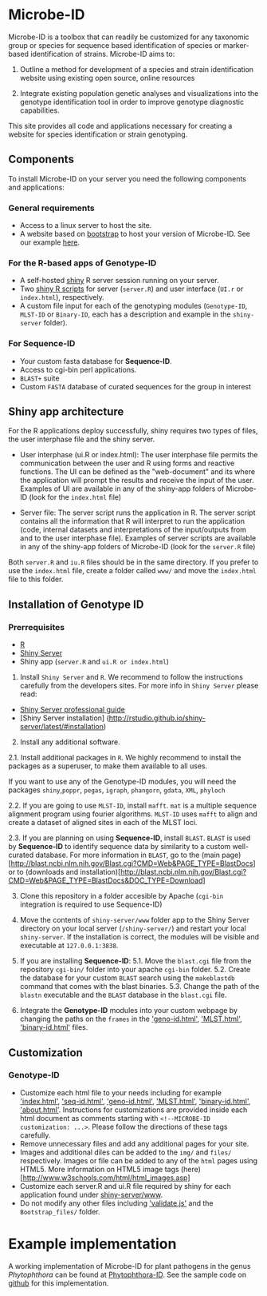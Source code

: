 Microbe-ID
===============

Microbe-ID is a toolbox that can readily be customized for any taxonomic group or species for sequence based identification of species or marker-based identification of strains. Microbe-ID aims to:

1. Outline a method for development of a species and strain identification website using existing open source, online resources

2. Integrate existing population genetic analyses and visualizations into the genotype identification tool in order to improve genotype diagnostic capabilities. 

This site provides all code and applications necessary for creating a website for species identification or strain genotyping. 

## Components

To install Microbe-ID on your server you need the following components and applications:

### General requirements
- Access to a linux server to host the site.
- A website based on [bootstrap](http://getbootstrap.com) to host your version of Microbe-ID. See our example [here](./Bootstrap_files).

### For the R-based apps of Genotype-ID 
- A self-hosted [shiny](http://www.rstudio.com/shiny/) R server session running on your server.
- Two [shiny R scripts](./shiny-server/www/Readme.md) for server (`server.R`) and user interface (`UI.r` or `index.html`), respectively.
- A custom file input for each of the genotyping modules (`Genotype-ID`, `MLST-ID` or `Binary-ID`, each has a description and example in the `shiny-server` folder).

### For Sequence-ID
- Your custom fasta database for **Sequence-ID**.
- Access to cgi-bin perl applications.
- `BLAST+` suite
- Custom `FASTA` database of curated sequences for the group in interest

## Shiny app architecture

For the R applications deploy successfully, shiny requires two types of files, the user interphase file and the shiny server. 

- User interphase (ui.R or index.html): The user interphase file permits the communication between the user and R using forms and reactive functions. The	UI can be defined as the "web-document" and its where the application will prompt the results and receive the input of the user. Examples of UI are available in any of the shiny-app folders of Microbe-ID (look for the `index.html` file)

- Server file: The server script runs the application in R. The server script contains all the information that R will interpret to run the application (code, internal datasets and interpretations of the input/outputs from and to the user interphase file). Examples of server scripts are available in any of the shiny-app folders of Microbe-ID (look for the `server.R` file)

Both `server.R` and `iu.R` files should be in the same directory. If you prefer to use the `index.html` file, create a folder called `www/` and move the `index.html` file to this folder.

## Installation of Genotype ID

### Prerrequisites

- [R](https://www.r-project.org)
- [Shiny Server](http://shiny.rstudio.com/articles/shiny-server.html)
- Shiny app (`server.R` and `ui.R or index.html`)

1. Install `Shiny Server` and `R`. We recommend to follow the instructions carefully from the developers sites. 
For more info in `Shiny Server` please read:
- [Shiny Server professional guide](http://rstudio.github.io/shiny-server/latest/)
- [Shiny Server installation] (http://rstudio.github.io/shiny-server/latest/#installation)

2. Install any additional software. 

2.1. Install additional packages in `R`. We highly recommend to install the packages as a superuser, to make them available to all uses. 

If you want to use any of the Genotype-ID modules, you will need the packages `shiny`,`poppr`, `pegas`, `igraph`, `phangorn`, `gdata`, `XML`, `phyloch`

2.2. If you are going to use `MLST-ID`, install `mafft`. `mat` is a multiple sequence alignment program using fourier algorithms. `MLST-ID` uses `mafft` to align and create a dataset of aligned sites in each of the MLST loci. 

2.3. If you are planning on using **Sequence-ID**, install `BLAST`. `BLAST` is used by **Sequence-ID** to identify sequence data by similarity to a custom well-curated database.  For more information in `BLAST`, go to the (main page)[http://blast.ncbi.nlm.nih.gov/Blast.cgi?CMD=Web&PAGE_TYPE=BlastDocs] or to (downloads and installation)[http://blast.ncbi.nlm.nih.gov/Blast.cgi?CMD=Web&PAGE_TYPE=BlastDocs&DOC_TYPE=Download]

3. Clone this repository in a folder accesible by Apache (`cgi-bin` integration is required to use Sequence-ID)

4. Move the contents of `shiny-server/www` folder app to the Shiny Server directory on your local server (`/shiny-server/`) and restart your local `shiny-server`. If the installation is correct, the modules will be visible and executable at `127.0.0.1:3838`.

5. If you are installing **Sequence-ID**:
5.1. Move the `blast.cgi` file from the repository `cgi-bin/` folder into your apache `cgi-bin` folder. 
5.2. Create the database for your custom `BLAST` search using the `makeblastdb` command that comes with the blast binaries.
5.3. Change the path of the `blastn` executable and the `BLAST` database in the `blast.cgi` file.

6. Integrate the **Genotype-ID** modules into your custom webpage by changing the paths on the `frames` in the ['geno-id.html'](./geno-id.html), ['MLST.html'](./MLST.html), ['binary-id.html'](./binary-id.html) files.


## Customization

### Genotype-ID 

- Customize each html file to your needs including for example ['index.html'](./index.html), ['seq-id.html'](./seq-id.html), ['geno-id.html'](./geno-id.html), ['MLST.html'](./MLST.html), ['binary-id.html'](./binary-id.html), ['about.html'](./about.html). Instructions for customizations are provided inside each html document as comments starting with `<!--MICROBE-ID customization: ...>`. Please follow the directions of these tags carefully.
- Remove unnecessary files and add any additional pages for your site. 
- Images and additional diles can be added to the `img/` and `files/` respectively. Images or file can be added to any of the `html` pages using HTML5. More information on HTML5 image tags (here)[http://www.w3schools.com/html/html_images.asp]
- Customize each server.R and ui.R file required by shiny for each application found under [shiny-server/www](./shiny-server/www). 
- Do not modify any other files including ['validate.js'](./valdiate.js) and the `Bootstrap_files/` folder.

# Example implementation

A working implementation of Microbe-ID for plant pathogens in the genus *Phytophthora* can be found at [Phytophthora-ID](http://phytophthora-id.org). See the sample code on [github](https://github.com/grunwaldlab/phytophthora_id)  for this implementation. 
